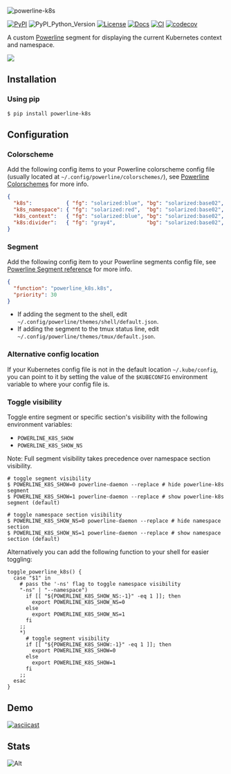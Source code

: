 ![powerline-k8s](https://res.cloudinary.com/j4ckofalltrades/image/upload/v1697278938/foss/gh-social-icons/powerline-k8s_arypmi.png)

[![PyPI](https://img.shields.io/pypi/v/powerline-k8s)](https://pypi.org/project/powerline-k8s/)
![PyPI_Python_Version](https://img.shields.io/pypi/pyversions/powerline-k8s)
[![License](https://img.shields.io/pypi/l/powerline-k8s.svg)](https://pypi.python.org/pypi/powerline-k8s)
[![Docs](https://img.shields.io/badge/docs-v1.5.2-green?link=j4ckofalltrades.github.io%2Fpowerline--k8s)](https://j4ckofalltrades.github.io/powerline-k8s)
[![CI](https://github.com/j4ckofalltrades/powerline-k8s/actions/workflows/build.yml/badge.svg?branch=main)](https://github.com/j4ckofalltrades/powerline-k8s/actions/workflows/build.yml)
[![codecov](https://codecov.io/gh/j4ckofalltrades/powerline-k8s/branch/main/graph/badge.svg?token=J5GLE5ZY2V)](https://codecov.io/gh/j4ckofalltrades/powerline-k8s)

A custom [Powerline](https://github.com/powerline/powerline) segment for displaying the current Kubernetes context and namespace.

![](https://res.cloudinary.com/j4ckofalltrades/image/upload/v1623588713/foss/powerline-k8s_uc0cxj.png)

## Installation

### Using pip

`$ pip install powerline-k8s`

## Configuration

### Colorscheme

Add the following config items to your Powerline colorscheme config file (usually located at `~/.config/powerline/colorschemes/`),
see [Powerline Colorschemes](https://powerline.readthedocs.io/en/master/configuration/reference.html#colorschemes) for more info.

```json
{
  "k8s":           { "fg": "solarized:blue", "bg": "solarized:base02", "attrs": [] },
  "k8s_namespace": { "fg": "solarized:red",  "bg": "solarized:base02", "attrs": [] },
  "k8s_context":   { "fg": "solarized:blue", "bg": "solarized:base02", "attrs": [] },
  "k8s:divider":   { "fg": "gray4",          "bg": "solarized:base02", "attrs": [] }
}
```

### Segment

Add the following config item to your Powerline segments config file,
see [Powerline Segment reference](https://powerline.readthedocs.io/en/master/configuration/segments.html#segment-reference) for more info.

```json
{
  "function": "powerline_k8s.k8s",
  "priority": 30
}
```

- If adding the segment to the shell, edit `~/.config/powerline/themes/shell/default.json`.
- If adding the segment to the tmux status line, edit `~/.config/powerline/themes/tmux/default.json`.

### Alternative config location

If your Kubernetes config file is not in the default location `~/.kube/config`, you can point to it by setting
the value of the `$KUBECONFIG` environment variable to where your config file is.

### Toggle visibility

Toggle entire segment or specific section's visibility with the following environment variables:

- `POWERLINE_K8S_SHOW`
- `POWERLINE_K8S_SHOW_NS`

Note: Full segment visibility takes precedence over namespace section visibility.

```shell
# toggle segment visibility
$ POWERLINE_K8S_SHOW=0 powerline-daemon --replace # hide powerline-k8s segment
$ POWERLINE_K8S_SHOW=1 powerline-daemon --replace # show powerline-k8s segment (default)

# toggle namespace section visibility
$ POWERLINE_K8S_SHOW_NS=0 powerline-daemon --replace # hide namespace section
$ POWERLINE_K8S_SHOW_NS=1 powerline-daemon --replace # show namespace section (default)
```

Alternatively you can add the following function to your shell for easier toggling:

```shell
toggle_powerline_k8s() {
  case "$1" in
    # pass the '-ns' flag to toggle namespace visibility
    "-ns" | "--namespace")
      if [[ "${POWERLINE_K8S_SHOW_NS:-1}" -eq 1 ]]; then
        export POWERLINE_K8S_SHOW_NS=0
      else
        export POWERLINE_K8S_SHOW_NS=1
      fi
    ;;
    *)
      # toggle segment visibility
      if [[ "${POWERLINE_K8S_SHOW:-1}" -eq 1 ]]; then
        export POWERLINE_K8S_SHOW=0
      else
        export POWERLINE_K8S_SHOW=1
      fi
    ;;
  esac
}
```

## Demo

[![asciicast](https://asciinema.org/a/424536.svg)](https://asciinema.org/a/424536?autoplay=1&speed=2)


## Stats

![Alt](https://repobeats.axiom.co/api/embed/fbba579306e9c836bd6aa443e43637a0131c45f3.svg "Repobeats analytics image")
